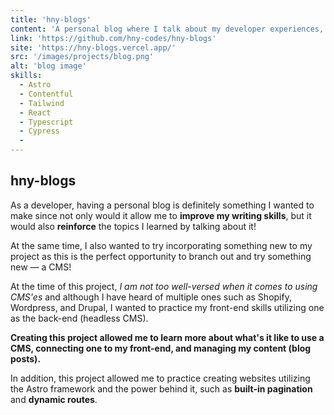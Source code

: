```yaml
---
title: 'hny-blogs'
content: 'A personal blog where I talk about my developer experiences, built with Contentful CMS as the backend'
link: 'https://github.com/hny-codes/hny-blogs'
site: 'https://hny-blogs.vercel.app/'
src: '/images/projects/blog.png'
alt: 'blog image'
skills:
  - Astro
  - Contentful
  - Tailwind
  - React
  - Typescript
  - Cypress
  -
---
```


## hny-blogs

As a developer, having a personal blog is definitely something I wanted to make since not only would it allow me to **improve my writing skills**, but it would also **reinforce** the topics I learned by talking about it! 

At the same time, I also wanted to try incorporating something new to my project as this is the perfect opportunity to branch out and try something new — a CMS! 

At the time of this project, _I am not too well-versed when it comes to using CMS'es_ and although I have heard of multiple ones such as Shopify, Wordpress, and Drupal, I wanted to practice my front-end skills utilizing one as the back-end (headless CMS).

**Creating this project allowed me to learn more about what's it like to use a CMS, connecting one to my front-end, and managing my content (blog posts).**

In addition, this project allowed me to practice creating websites utilizing the Astro framework and the power behind it, such as **built-in pagination** and **dynamic routes**.
